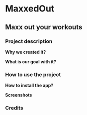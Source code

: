 <h1>MaxxedOut</h1>
<h2>Maxx out your workouts</h2>
<h3>Project description</h3>
<p><b>Why we created it? </b></p>
<p><b>What is our goal with it?</b></p>
<h3>How to use the project</h3>
<p><b>How to install the app?</b></p>
<p><b>Screenshots</b></p>
<h3>Credits</h3>
